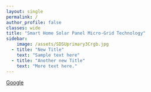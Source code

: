 ```yaml
---
layout: single
permalink: /
author_profile: false
classes: wide
title: "Smart Home Solar Panel Micro-Grid Technology"
sidebar:
    image: /assets/SDSUprimary3Crgb.jpg
  - title: "New Title"
    text: "Sample text here"
  - title: "Another new Title"
    text: "More text here."
---
```


[Google](https://google.com)






